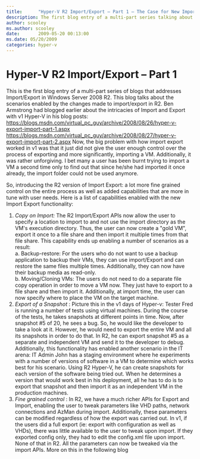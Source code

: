 ```yaml
---
title:      "Hyper-V R2 Import/Export – Part 1 – The Case for New Import/Export Functionality"
description: The first blog entry of a multi-part series talking about the scenarios enabled by the changes made to import/export in R2.
author: scooley
ms.author: scooley
date:       2009-05-20 00:13:00
ms.date: 05/20/2009
categories: hyper-v
---
```

# Hyper-V R2 Import/Export – Part 1

This is the first blog entry of a multi-part series of blogs that addresses Import/Export in Windows Server 2008 R2. This blog talks about the scenarios enabled by the changes made to import/export in R2. Ben Armstrong had blogged earlier about the intricacies of Import and Export with v1 Hyper-V in his blog posts:  
<https://blogs.msdn.com/virtual_pc_guy/archive/2008/08/26/hyper-v-export-import-part-1.aspx>   
<https://blogs.msdn.com/virtual_pc_guy/archive/2008/08/27/hyper-v-export-import-part-2.aspx> Now, the big problem with how import export worked in v1 was that it just did not give the user enough control over the process of exporting and more significantly, importing a VM. Additionally, it was rather unforgiving. I bet many a user has been burnt trying to import a VM a second time only to find out that since he/she had imported it once already, the import folder could not be used anymore. 

So, introducing the R2 version of Import Export: a lot more fine grained control on the entire process as well as added capabilities that are more in tune with user needs. Here is a list of capabilities enabled with the new Import Export functionality:

  1. _Copy on Import:_ The R2 Import/Export APIs now allow the user to specify a location to import to and not use the import directory as the VM's execution directory. Thus, the user can now create a "gold VM", export it once to a file share and then import it multiple times from that file share. This capability ends up enabling a number of scenarios as a result:  
a. Backup-restore: For the users who do not want to use a backup application to backup their VMs, they can use import/Export and can restore the same files multiple times. Additionally, they can now have their backup media as read-only.  
b. Moving/Cloning VMs: The users do not need to do a separate file copy operation in order to move a VM now. They just have to export to a file share and then import it. Additionally, at import time, the user can now specify where to place the VM on the target machine.
  2. _Export of a Snapshot_ : Picture this in the v1 days of Hyper-v: Tester Fred is running a number of tests using virtual machines. During the course of the tests, he takes snapshots at different points in time. Now, after snapshot #5 of 20, he sees a bug. So, he would like the developer to take a look at it. However, he would need to export the entire VM and all its snapshots in order to do that. In R2, he can export snapshot #5 as a separate and independent VM and send it to the developer to debug.   
Additionally, this functionality has enabled another scenario in the IT arena: IT Admin John has a staging environment where he experiments with a number of versions of software in a VM to determine which works best for his scenario. Using R2 Hyper-V, he can create snapshots for each version of the software being tried out. When he determines a version that would work best in his deployment, all he has to do is to export that snapshot and then import it as an independent VM in the production machines. 
  3. _Fine grained control_ : In R2, we have a much richer APIs for Export and Import, enabling the user to tweak parameters like VHD paths, network connections and AzMan during import. Additionally, these parameters can be modified regardless of how the export was carried out. In v1, if the users did a full export (ie: export with configuration as well as VHDs), there was little available to the user to tweak upon import. If they exported config only, they had to edit the config.xml file upon import. None of that in R2. All the parameters can now be tweaked via the import APIs. More on this in the following blog  



